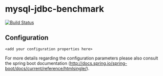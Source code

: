 # mysql-jdbc-benchmark

[![Build Status](https://travis-ci.org/gessnerfl/audited-sql-console.svg?branch=master)](https://travis-ci.org/gessnerfl/audited-sql-console)

## Configuration

```
<add your configuration properties here>
```

For more details regarding the configuration parameters please also consult the spring boot documentation (http://docs.spring.io/spring-boot/docs/current/reference/htmlsingle/).


